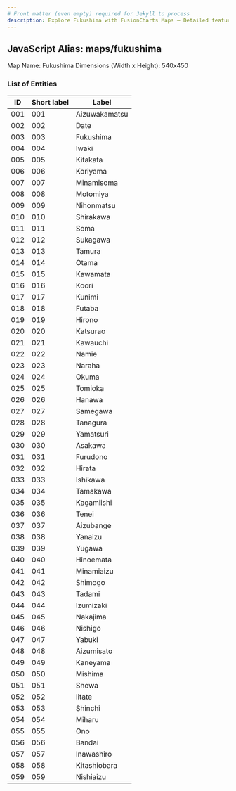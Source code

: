 ```yaml
---
# Front matter (even empty) required for Jekyll to process
description: Explore Fukushima with FusionCharts Maps – Detailed features for seamless integration. Try now & enhance your data visualization today! 
---
```


## JavaScript Alias: maps/fukushima

Map Name: Fukushima
Dimensions (Width x Height): 540x450





### List of Entities

ID | Short label | Label
---|---|---|
001|001|Aizuwakamatsu
002|002|Date
003|003|Fukushima
004|004|Iwaki
005|005|Kitakata
006|006|Koriyama
007|007|Minamisoma
008|008|Motomiya
009|009|Nihonmatsu
010|010|Shirakawa
011|011|Soma
012|012|Sukagawa
013|013|Tamura
014|014|Otama
015|015|Kawamata
016|016|Koori
017|017|Kunimi
018|018|Futaba
019|019|Hirono
020|020|Katsurao
021|021|Kawauchi
022|022|Namie
023|023|Naraha
024|024|Okuma
025|025|Tomioka
026|026|Hanawa
027|027|Samegawa
028|028|Tanagura
029|029|Yamatsuri
030|030|Asakawa
031|031|Furudono
032|032|Hirata
033|033|Ishikawa
034|034|Tamakawa
035|035|Kagamiishi
036|036|Tenei
037|037|Aizubange
038|038|Yanaizu
039|039|Yugawa
040|040|Hinoemata
041|041|Minamiaizu
042|042|Shimogo
043|043|Tadami
044|044|Izumizaki
045|045|Nakajima
046|046|Nishigo
047|047|Yabuki
048|048|Aizumisato
049|049|Kaneyama
050|050|Mishima
051|051|Showa
052|052|Iitate
053|053|Shinchi
054|054|Miharu
055|055|Ono
056|056|Bandai
057|057|Inawashiro
058|058|Kitashiobara
059|059|Nishiaizu